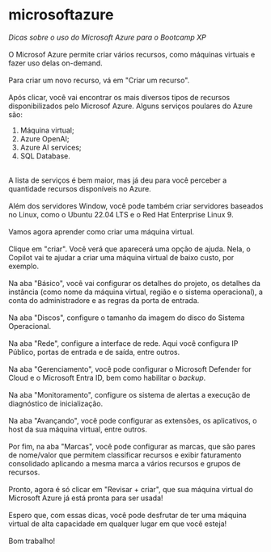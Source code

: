 # microsoftazure
<em>Dicas sobre o uso do Microsoft Azure para o Bootcamp XP</em>
<br>
<br>
O Microsof Azure permite criar vários recursos, como máquinas virtuais e fazer uso delas on-demand. <br>
<br>
Para criar um novo recurso, vá em "Criar um recurso". 
<br>
<br>
Após clicar, você vai encontrar os mais diversos tipos de recursos disponibilizados pelo Microsof Azure. Alguns serviços poulares do Azure são:
<br>
1) Máquina virtual; <br>
2) Azure OpenAI; <br>
3) Azure AI services; <br>
4) SQL Database. <br>
<br>
A lista de serviços é bem maior, mas já deu para você perceber a quantidade recursos disponíveis no Azure.<br>
<br>
Além dos servidores Window, você pode também criar servidores baseados no Linux, como o Ubuntu 22.04 LTS e o Red Hat Enterprise Linux 9. <br>
<br>
Vamos agora aprender como criar uma máquina virtual.<br>
<br>
Clique em "criar". Você verá que aparecerá uma opção de ajuda. Nela, o Copilot vai te ajudar a criar uma máquina virtual de baixo custo, por exemplo.<br>
<br>
Na aba "Básico", você vai configurar os detalhes do projeto, os detalhes da instância (como nome da máquina virtual, região e o sistema operacional), a conta do administradore e as regras da porta de entrada.<br>
<br>
Na aba "Discos", configure o tamanho da imagem do disco do Sistema Operacional. <br><br>
Na aba "Rede", configure a interface de rede. Aqui você configura IP Público, portas de entrada e de saída, entre outros. <br>
<br>
Na aba "Gerenciamento", você pode configurar o Microsoft Defender for Cloud e o Microsoft Entra ID, bem como habilitar o <em>backup</em>.<br>
<br>
Na aba "Monitoramento", configure os sistema de alertas a execução de diagnóstico de inicialização.<br>
<br>
Na aba "Avançando", você pode configurar as extensões, os aplicativos, o host da sua máquina virtual, entre outros. <br>
<br>
Por fim, na aba "Marcas", você pode configurar as marcas, que são pares de nome/valor que permitem classificar recursos e exibir faturamento consolidado aplicando a mesma marca a vários recursos e grupos de recursos.<br>
<br>
Pronto, agora é só clicar em "Revisar + criar", que sua máquina virtual do Microsoft Azure já está pronta para ser usada!<br>
<br>
Espero que, com essas dicas, você pode desfrutar de ter uma máquina virtual de alta capacidade em qualquer lugar em que você esteja!<br>
<br>
Bom trabalho!
